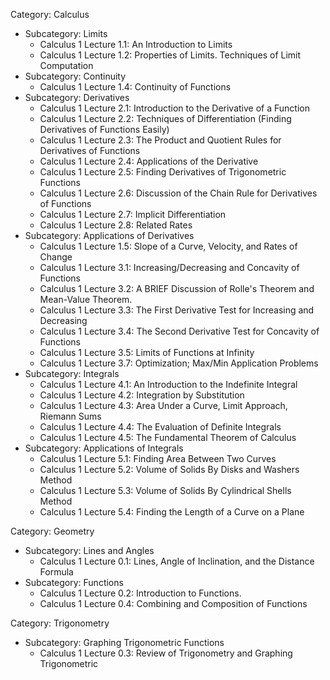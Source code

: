 Category: Calculus

-   Subcategory: Limits
    -   Calculus 1 Lecture 1.1: An Introduction to Limits
    -   Calculus 1 Lecture 1.2: Properties of Limits. Techniques of Limit Computation
-   Subcategory: Continuity
    -   Calculus 1 Lecture 1.4: Continuity of Functions
-   Subcategory: Derivatives
    -   Calculus 1 Lecture 2.1: Introduction to the Derivative of a Function
    -   Calculus 1 Lecture 2.2: Techniques of Differentiation (Finding Derivatives of Functions Easily)
    -   Calculus 1 Lecture 2.3: The Product and Quotient Rules for Derivatives of Functions
    -   Calculus 1 Lecture 2.4: Applications of the Derivative
    -   Calculus 1 Lecture 2.5: Finding Derivatives of Trigonometric Functions
    -   Calculus 1 Lecture 2.6: Discussion of the Chain Rule for Derivatives of Functions
    -   Calculus 1 Lecture 2.7: Implicit Differentiation
    -   Calculus 1 Lecture 2.8: Related Rates
-   Subcategory: Applications of Derivatives
    -   Calculus 1 Lecture 1.5: Slope of a Curve, Velocity, and Rates of Change
    -   Calculus 1 Lecture 3.1: Increasing/Decreasing and Concavity of Functions
    -   Calculus 1 Lecture 3.2: A BRIEF Discussion of Rolle's Theorem and Mean-Value Theorem.
    -   Calculus 1 Lecture 3.3: The First Derivative Test for Increasing and Decreasing
    -   Calculus 1 Lecture 3.4: The Second Derivative Test for Concavity of Functions
    -   Calculus 1 Lecture 3.5: Limits of Functions at Infinity
    -   Calculus 1 Lecture 3.7: Optimization; Max/Min Application Problems
-   Subcategory: Integrals
    -   Calculus 1 Lecture 4.1: An Introduction to the Indefinite Integral
    -   Calculus 1 Lecture 4.2: Integration by Substitution
    -   Calculus 1 Lecture 4.3: Area Under a Curve, Limit Approach, Riemann Sums
    -   Calculus 1 Lecture 4.4: The Evaluation of Definite Integrals
    -   Calculus 1 Lecture 4.5: The Fundamental Theorem of Calculus
-   Subcategory: Applications of Integrals
    -   Calculus 1 Lecture 5.1: Finding Area Between Two Curves
    -   Calculus 1 Lecture 5.2: Volume of Solids By Disks and Washers Method
    -   Calculus 1 Lecture 5.3: Volume of Solids By Cylindrical Shells Method
    -   Calculus 1 Lecture 5.4: Finding the Length of a Curve on a Plane

Category: Geometry

-   Subcategory: Lines and Angles
    -   Calculus 1 Lecture 0.1: Lines, Angle of Inclination, and the Distance Formula
-   Subcategory: Functions
    -   Calculus 1 Lecture 0.2: Introduction to Functions.
    -   Calculus 1 Lecture 0.4: Combining and Composition of Functions

Category: Trigonometry

-   Subcategory: Graphing Trigonometric Functions
    -   Calculus 1 Lecture 0.3: Review of Trigonometry and Graphing Trigonometric